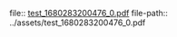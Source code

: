 file:: [test_1680283200476_0.pdf](../assets/test_1680283200476_0.pdf)
file-path:: ../assets/test_1680283200476_0.pdf
